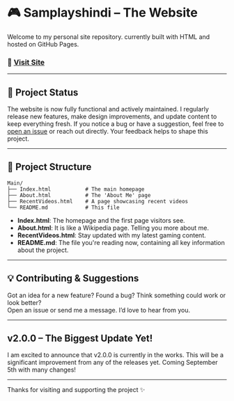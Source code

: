 # 🎮 Samplayshindi – The Website

Welcome to my personal site repository. currently built with HTML and hosted on GitHub Pages.

### 🔗 [Visit Site](http://samplayshindi.work.gd/Home)

---

## 🚧 Project Status

The website is now fully functional and actively maintained. I regularly release new features, make design improvements, and update content to keep everything fresh. If you notice a bug or have a suggestion, feel free to [open an issue](https://github.com/samplayshindi/Main/issues) or reach out directly. Your feedback helps to shape this project.

---

## 📁 Project Structure

```
Main/
├── Index.html           # The main homepage
├── About.html           # The 'About Me' page
├── RecentVideos.html    # A page showcasing recent videos
└── README.md            # This file
```

- **Index.html**: The homepage and the first page visitors see.  
- **About.html**: It is like a Wikipedia page. Telling you more about me.
- **RecentVideos.html**: Stay updated with my latest gaming content.
- **README.md**: The file you're reading now, containing all key information about the project.

---

## 💡 Contributing & Suggestions

Got an idea for a new feature? Found a bug? Think something could work or look better?  
Open an issue or send me a message. I’d love to hear from you.


---


## v2.0.0 – The Biggest Update Yet!

I am excited to announce that v2.0.0 is currently in the works. This will be a significant improvement from any of the releases yet. Coming September 5th with many changes!


---


Thanks for visiting and supporting the project ✨
